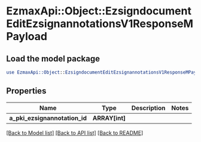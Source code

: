 # EzmaxApi::Object::EzsigndocumentEditEzsignannotationsV1ResponseMPayload

## Load the model package
```perl
use EzmaxApi::Object::EzsigndocumentEditEzsignannotationsV1ResponseMPayload;
```

## Properties
Name | Type | Description | Notes
------------ | ------------- | ------------- | -------------
**a_pki_ezsignannotation_id** | **ARRAY[int]** |  | 

[[Back to Model list]](../README.md#documentation-for-models) [[Back to API list]](../README.md#documentation-for-api-endpoints) [[Back to README]](../README.md)


